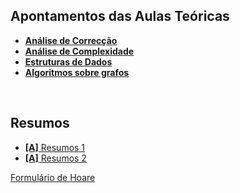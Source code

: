 ## Apontamentos das Aulas Teóricas 
* [**Análise de Correcção**](Correccao.pdf)
* [**Análise de Complexidade**](Complexidade.pdf)
* [**Estruturas de Dados**](Estruturas.pdf)
* [**Algoritmos sobre grafos**](Grafos.pdf)

<br>

## Resumos
* [**[A]** Resumos 1](resumos1.pdf)
* [**[A]** Resumos 2](resumos2.pdf)

[Formulário de Hoare](Formulario_Hoare.pdf)

